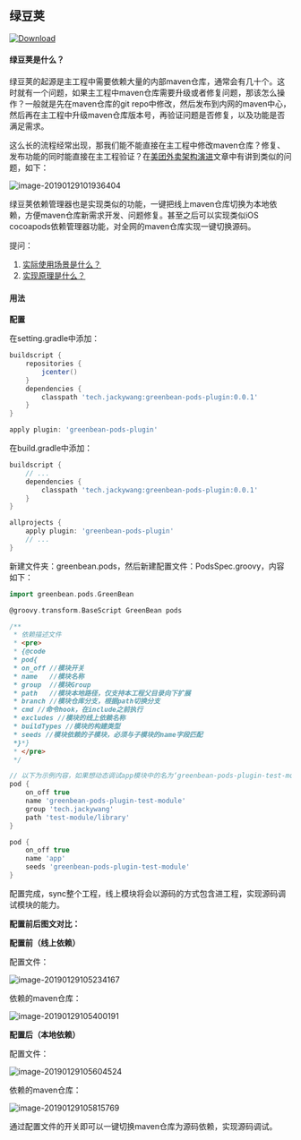 ## 绿豆荚

[ ![Download](https://api.bintray.com/packages/jackyjacky/maven/greenbean-pods-plugin/images/download.svg?version=0.0.1) ](https://bintray.com/jackyjacky/maven/greenbean-pods-plugin/0.0.1/link)

#### 绿豆荚是什么？

绿豆荚的起源是主工程中需要依赖大量的内部maven仓库，通常会有几十个。这时就有一个问题，如果主工程中maven仓库需要升级或者修复问题，那该怎么操作？一般就是先在maven仓库的git repo中修改，然后发布到内网的maven中心，然后再在主工程中升级maven仓库版本号，再验证问题是否修复，以及功能是否满足需求。

这么长的流程经常出现，那我们能不能直接在主工程中修改maven仓库？修复、发布功能的同时能直接在主工程验证？在[美团外卖架构演进](https://tech.meituan.com/2018/03/16/meituan-food-delivery-android-architecture-evolution.html)文章中有讲到类似的问题，如下：

![image-20190129101936404](https://ws1.sinaimg.cn/large/006tNc79gy1g03h7uja1uj31820u0ape.jpg)

绿豆荚依赖管理器也是实现类似的功能，一键把线上maven仓库切换为本地依赖，方便maven仓库新需求开发、问题修复。甚至之后可以实现类似iOS cocoapods依赖管理器功能，对全网的maven仓库实现一键切换源码。

提问：
1. [实际使用场景是什么？](https://github.com/JackyAndroid/GreenBeanPods/issues/1)
2. [实现原理是什么？](http://www.jackywang.tech/2018/05/03/%E6%BA%90%E7%A0%81%E4%BE%9D%E8%B5%96%E7%AE%A1%E7%90%86%E5%99%A8%EF%BC%88%E4%B8%80%EF%BC%89/)

#### 用法

**配置**

在setting.gradle中添加：

```groovy
buildscript {
    repositories {
        jcenter()
    }
    dependencies {
        classpath 'tech.jackywang:greenbean-pods-plugin:0.0.1'
    }
}

apply plugin: 'greenbean-pods-plugin'
```

在build.gradle中添加：

```groovy
buildscript {
    // ...
    dependencies {
        classpath 'tech.jackywang:greenbean-pods-plugin:0.0.1'
    }
}

allprojects {
    apply plugin: 'greenbean-pods-plugin'
    // ...
}
```

新建文件夹：greenbean.pods，然后新建配置文件：PodsSpec.groovy，内容如下：

```groovy
import greenbean.pods.GreenBean

@groovy.transform.BaseScript GreenBean pods

/**
 * 依赖描述文件
 * <pre>
 * {@code
 * pod{
 * on_off //模块开关
 * name   //模块名称
 * group  //模块Group
 * path   //模块本地路径，仅支持本工程父目录向下扩展
 * branch //模块仓库分支，根据path切换分支
 * cmd //命令hook，在include之前执行
 * excludes //模块的线上依赖名称
 * buildTypes //模块的构建类型
 * seeds //模块依赖的子模块，必须与子模块的name字段匹配
 *}*}
 * </pre>
 */

// 以下为示例内容，如果想动态调试app模块中的名为‘greenbean-pods-plugin-test-module’的线上模块，则先配置如下。
pod {
    on_off true
    name 'greenbean-pods-plugin-test-module'
    group 'tech.jackywang'
    path 'test-module/library'
}

pod {
    on_off true
    name 'app'
    seeds 'greenbean-pods-plugin-test-module'
}
```

配置完成，sync整个工程，线上模块将会以源码的方式包含进工程，实现源码调试模块的能力。

**配置前后图文对比：**

**配置前（线上依赖）**

配置文件：

![image-20190129105234167](https://ws3.sinaimg.cn/large/006tNc79gy1g03h8n9773j30ca07474s.jpg)

依赖的maven仓库：

![image-20190129105400191](https://ws2.sinaimg.cn/large/006tNc79gy1g03h950910j30an078aao.jpg)

**配置后（本地依赖）**

配置文件：

![image-20190129105604524](https://ws1.sinaimg.cn/large/006tNc79gy1g03h9l1jcqj30cs07bdgb.jpg)

依赖的maven仓库：

![image-20190129105815769](https://ws4.sinaimg.cn/large/006tNc79gy1g03h9tclg9j30b207q3z0.jpg)

通过配置文件的开关即可以一键切换maven仓库为源码依赖，实现源码调试。
